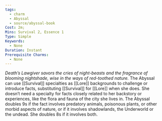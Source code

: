 ```yaml
---
tags:
  - charm
  - Abyssal
  - source/abyssal-book
Cost: 2m; 
Mins: Survival 2, Essence 1
Type: Simple
Keywords:
  - None
Duration: Instant
Prerequisite Charms:
  - None
---
```

*Death’s Lawgiver savors the cries of night-beasts and the fragrance of blooming nightshade, wise in the ways of red-toothed nature.*
The Abyssal can use [[Survival]] specialties as [[Lore]] backgrounds to challenge or introduce facts, substituting [[Survival]] for [[Lore]] when she does. She doesn’t need a specialty for facts closely related to her backstory or experiences, like the flora and fauna of the city she lives in.
The Abyssal doubles 9s if the fact involves predatory animals, poisonous plants, or other morbid aspects of nature, or if it involves shadowlands, the Underworld or the undead. She doubles 8s if it involves both.